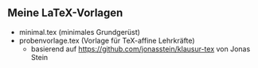 ## Meine LaTeX-Vorlagen

- minimal.tex (minimales Grundgerüst)
- probenvorlage.tex (Vorlage für TeX-affine Lehrkräfte)
	- basierend auf https://github.com/jonasstein/klausur-tex von Jonas Stein
